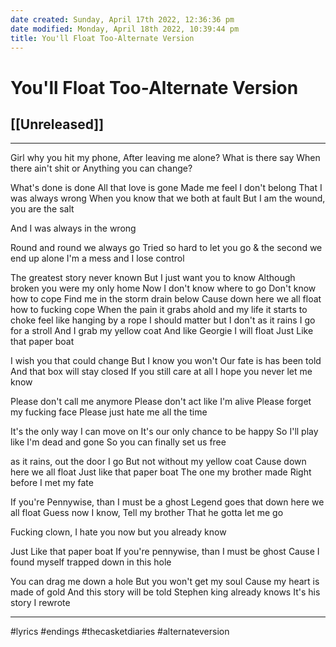 ```yaml
---
date created: Sunday, April 17th 2022, 12:36:36 pm
date modified: Monday, April 18th 2022, 10:39:44 pm
title: You'll Float Too-Alternate Version
---
```

# You'll Float Too-Alternate Version
## [[Unreleased]]

---

Girl why you hit my phone,
After leaving me alone?
What is there say
When there ain't shit or
Anything you can change?

What's done is done
All that love is gone
Made me feel I don't belong
That I was always wrong
When you know that we both at fault
But I am the wound, you are the salt

And I was always in the wrong

Round and round we always go
Tried so hard to let you go
& the second we end up alone
I'm a mess and I lose control

The greatest story never known
But I just want you to know
Although broken you were my only home
Now I don't know where to go
Don't know how to cope
Find me in the storm drain below
Cause down here we all float
how to fucking cope
When the pain it grabs ahold
and my life it starts to choke
feel like hanging by a rope
I should matter but I don't
as it rains I go for a stroll
And I grab my yellow coat
And like Georgie I will float
Just Like that paper boat

I wish you that could change
But I know you won't
Our fate is has been told
And that box will stay closed
If you still care at all
I hope you never let me know

Please don't call me anymore
Please don't act like I'm alive
Please forget my fucking face
Please just hate me all the time

It's the only way I can move on
It's our only chance to be happy
So I'll play like I'm dead and gone
So you can finally set us free

as it rains, out the door I go
But not without my yellow coat
Cause down here we all float
Just like that paper boat
The one my brother made
Right before I met my fate

If you're Pennywise,
than I must be a ghost
Legend goes
that down here we all float
Guess now I know,
Tell my brother
That he gotta let me go

Fucking clown, I hate you now but you already know

Just Like that paper boat
If you're pennywise, than I must be ghost
Cause I found myself trapped down in this hole

You can drag me down a hole
But you won't get my soul
Cause my heart is made of gold
And this story will be told
Stephen king already knows
It's his story I rewrote

---

#lyrics #endings #thecasketdiaries #alternateversion